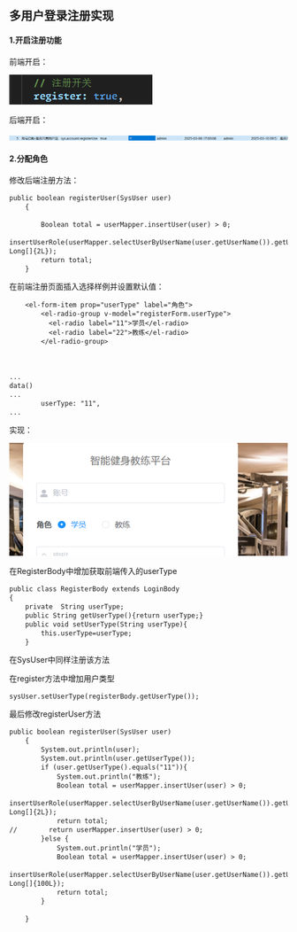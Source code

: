 ## 多用户登录注册实现

#### 1.开启注册功能

前端开启：

![image-20250311091509176](多用户登录注册实现.assets/image-20250311091509176.png)

后端开启：

![image-20250311091538747](多用户登录注册实现.assets/image-20250311091538747.png)

#### 2.分配角色

修改后端注册方法：

```
public boolean registerUser(SysUser user)
    {

        Boolean total = userMapper.insertUser(user) > 0;
        insertUserRole(userMapper.selectUserByUserName(user.getUserName()).getUserId(),new Long[]{2L});
        return total;
    }
```

在前端注册页面插入选择样例并设置默认值：

```
    <el-form-item prop="userType" label="角色">
        <el-radio-group v-model="registerForm.userType">
          <el-radio label="11">学员</el-radio>
          <el-radio label="22">教练</el-radio>
        </el-radio-group>
        
        
        
...
data()
...
        userType: "11",
...
```

实现：

![image-20250311093036468](多用户登录注册实现.assets/image-20250311093036468.png)

在RegisterBody中增加获取前端传入的userType

```
public class RegisterBody extends LoginBody
{
    private  String userType;
    public String getUserType(){return userType;}
    public void setUserType(String userType){
        this.userType=userType;
    }
```

在SysUser中同样注册该方法

在register方法中增加用户类型

```
sysUser.setUserType(registerBody.getUserType());
```

最后修改registerUser方法

```
public boolean registerUser(SysUser user)
    {
        System.out.println(user);
        System.out.println(user.getUserType());
        if (user.getUserType().equals("11")){
            System.out.println("教练");
            Boolean total = userMapper.insertUser(user) > 0;
            insertUserRole(userMapper.selectUserByUserName(user.getUserName()).getUserId(),new Long[]{2L});
            return total;
//        return userMapper.insertUser(user) > 0;
        }else {
            System.out.println("学员");
            Boolean total = userMapper.insertUser(user) > 0;
            insertUserRole(userMapper.selectUserByUserName(user.getUserName()).getUserId(),new Long[]{100L});
            return total;
        }

    }
```

